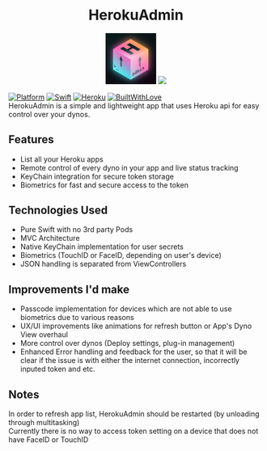<h1 align="center">
  <br>
  HerokuAdmin
  <br>
</h1>

<p align=center>
  <img src="https://github.com/malvere/HerokuAdmin/blob/main/HerokuAdmin-icon.png" width=20%>
  <img src="https://github.com/malvere/HerokuAdmin/blob/main/ReadmeImages/view.png">
</p>
 
[![Platform](https://img.shields.io/badge/Platform-iOS-green)](https://www.apple.com/ios/)
[![Swift](https://img.shields.io/badge/Swift-5.5-important)](https://www.apple.com/swift/)
[![Heroku](https://img.shields.io/badge/-Heroku-blueviolet)](https://www.heroku.com/)
[![BuiltWithLove](https://img.shields.io/badge/Built%20with-Love-ff69b4)](https://github.com/malvere/)  
HerokuAdmin is a simple and lightweight app that uses Heroku api for easy control over your dynos. 
## Features
- List all your Heroku apps 
- Remote control of every dyno in your app and live status tracking
- KeyChain integration for secure token storage
- Biometrics for fast and secure access to the token
## Technologies Used
- Pure Swift with no 3rd party Pods
- MVC Architecture
- Native KeyChain implementation for user secrets
- Biometrics (TouchID or FaceID, depending on user's device)
- JSON handling is separated from ViewControllers
## Improvements I'd make
- Passcode implementation for devices which are not able to use biometrics due to various reasons
- UX/UI improvements like animations for refresh button or App's Dyno View overhaul
- More control over dynos (Deploy settings, plug-in management)
- Enhanced Error handling and feedback for the user, so that it will be clear if the issue is with either the internet connection, incorrectly inputed token and etc.
## Notes 
In order to refresh app list, HerokuAdmin should be restarted (by unloading through multitasking)  
Currently there is no way to access token setting on a device that does not have FaceID or TouchID
